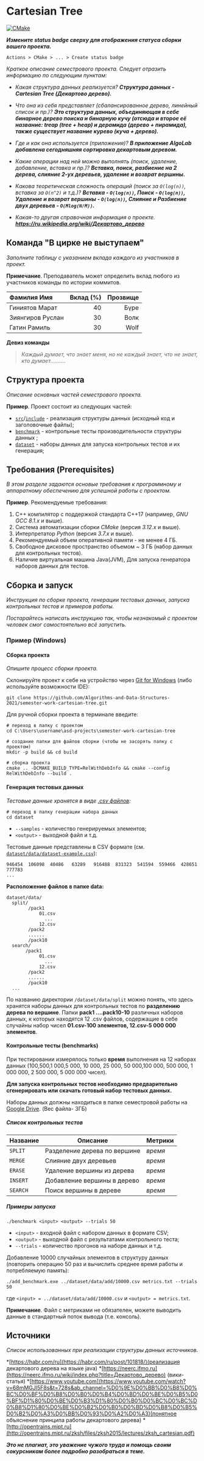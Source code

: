# Cartesian Tree

[![CMake](https://github.com/Algorithms-and-Data-Structures-2021/semester-work-template/actions/workflows/cmake.yml/badge.svg)](https://github.com/Algorithms-and-Data-Structures-2021/semester-work-template/actions/workflows/cmake.yml)

**_Измените status badge сверху для отображения статуса сборки вашего проекта._**

`Actions > CMake > ... > Create status badge`

_Краткое описание семестрового проекта. Следует отразить информацию по следующим пунктам:_

- _Какая структура данных реализуется?_
 ***Структура данных - Cartesian Tree (Декартово дерево).***

- _Что она из себя представляет (сбалансированное дерево, линейный список и пр.)?_
 ***Это структура данных, объединяющая в себе бинарное дерево поиска и бинарную кучу (отсюда и второе её название: treap (tree + heap) и дерамида (дерево + пирамида), также существует название курево (куча + дерево).***

- _Где и как она используется (приложения)?_
***В приложение AlgoLab добавлена сегодняшняя сортировка декартовым деревом.***

- _Какие операции над ней можно выполнять (поиск, удаление, добавление, вставка и пр.)?_
 ***Вставка, поиск, разбиение на 2 дерева, слияние 2-ух деревьев, удаление и возврат вершины.***

- _Какова теоретическая сложность операций (поиск за `O(log(n))`, вставка за `O(n^2)` и т.д.)?_
  ***Вставка -  `O(log(n))`, Поиск -  `O(log(n))`, Удаление и возврат вершины -  `O(log(n))`, Слияние и Разбиение двух деревьев - `O(Mlog(N/M))`.***

- _Какая-то другая справочная информация о проекте._
***https://ru.wikipedia.org/wiki/Декартово_дерево***

## Команда "В цирке не выступаем"

_Заполните таблицу с указанием вклада каждого из участников в проект._

**Примечание**. Преподаватель может определить вклад любого из участников команды по истории коммитов.

| Фамилия Имя        | Вклад (%) | Прозвище              |
| :---               |   ---:    |  ---:                 |
| Гиниятов Марат     | 40        |  Бүре                 |
| Зиянгиров Руслан   | 30        |  Волк                 |
| Гатин Рамиль       | 30        |  Wolf                 |

**Девиз команды**
> _Каждый думает, что знает меня, но не каждый знает, что не знает, кто думает.........._

## Структура проекта

_Описание основных частей семестрового проекта._

**Пример**. Проект состоит из следующих частей:

- [`src`](src)/[`include`](include) - реализация структуры данных (исходный код и заголовочные файлы);
- [`benchmark`](benchmark) - контрольные тесты производительности структуры данных ;
- [`dataset`](dataset) - наборы данных для запуска контрольных тестов и их генерация;

## Требования (Prerequisites)

_В этом разделе задаются основые требования к программному и аппаратному обеспечению для успешной работы с проектом._

**Пример**. Рекомендуемые требования:

1. С++ компилятор c поддержкой стандарта C++17 (например, _GNU GCC 8.1.x_ и выше).
2. Система автоматизации сборки _CMake_ (версия _3.12.x_ и выше).
3. Интерпретатор _Python_ (версия _3.7.x_ и выше).
4. Рекомендуемый объем оперативной памяти - не менее 4 ГБ.
5. Свободное дисковое пространство объемом ~ 3 ГБ (набор данных для контрольных тестов).
6. Наличие виртуальная машина Java(JVM), Для запуска генератора наборов данных для тестов.

## Сборка и запуск

_Инструкция по сборке проекта, генерации тестовых данных, запуска контрольных тестов и примеров работы._

_Постарайтесь написать инструкцию так, чтобы незнакомый с проектом человек смог самостоятельно всё запустить._

### Пример (Windows)

#### Сборка проекта

_Опишите процесс сборки проекта._

Склонируйте проект к себе на устройство через [Git for Windows](https://gitforwindows.org/) (либо используйте
возможности IDE):

```shell
git clone https://github.com/Algorithms-and-Data-Structures-2021/semester-work-cartesian-tree.git
```

Для ручной сборки проекта в терминале введите:

```shell
# переход в папку с проектом
cd C:\Users\username\asd-projects\semester-work-cartesian-tree

# создание папки для файлов сборки (чтобы не засорять папку с проектом) 
mkdir -p build && cd build 

# сборка проекта
cmake .. -DCMAKE_BUILD_TYPE=RelWithDebInfo && cmake --config RelWithDebInfo --build . 
```

#### Генерация тестовых данных

_Тестовые данные хранятся в виде [.csv файлов](https://en.wikipedia.org/wiki/Comma-separated_values):_



```shell
# переход в папку генерации набора данных
cd dataset
```

- `--samples` - количество генерируемых элементов;
- `<output>` - выходной файл и т.д.

Тестовые данные представлены в CSV формате (см.
[`dataset/data/dataset-example.csv`](dataset/data/dataset-example.csv)):

```csv
946454	106098	40486	63289	916488	831323	541594	559466	428651	777783
...
```

**Расположение файлов в папке data:**

```shell
dataset/data/
  split/
        /pack1
            01.csv
              ...
            12.csv
        /pack2
        ......
        /pack10
  search/
       /pack1
            01.csv
              ...
            12.csv
        /pack2
        ......
        /pack10
  ...
```

По названию директории `/dataset/data/split` можно понять, что здесь хранятся наборы данных для контрольных тестов по
**разделению дерева по вершине**. Папки **pack1 ....pack10-10** различных наборов данных, к которых находятся 12 .csv файлов, содержащие в себе случайны набор чисел **01.csv-100 элементов, 12.csv-5 000 000 элементов**. 

#### Контрольные тесты (benchmarks)

При тестировании измерялось только **время** выполнения на 12 наборах данных   (100,500,1 000,5 000, 10 000, 25 000, 50 000,100 000, 500 000, 1 000 000, 2 500 000, 5 000 000 чисел).

**Для запуска контрольных тестов необходимо предварительно сгенерировать или скачать готовый набор тестовых данных.**

Наборы данных должны находиться в папке семестровой работы на [Google Drive](https://drive.google.com/drive/folders/1TSjdTTbDApgpEV-YHxOiE-YiCl7uDN7s?usp=sharing). (Вес файла-  3ГБ)

##### Список контрольных тестов

| Название                  | Описание                                | Метрики         |
| :---                      | ---                                     | :---            |
| `SPLIT`                   | Разделение дерева по вершине            | _время_         |
| `MERGE`                   | Слияние двух деревьев                   | _время_         |
| `ERASE`                   | Удаление вершины из дерева              | _время_         |
| `INSERT`                  | Добавление вершины в дерево             | _время_         |
| `SEARCH`                  | Поиск вершины в дереве                  | _время_         |

##### Примеры запуска

```shell
./benchmark <input> <output> --trials 50
```

- `<input>` - входной файл с набором данных в формате CSV;
- `<output>` - выходной файл с результатами контрольного теста;
- `--trials` - количество прогонов на наборе данных и т.д.

Добавление 10000 случайных элементов в структуру данных (повторить операцию 50 раз и вычислить среднее время работы и
потребляемую память):

```
./add_benchmark.exe ../dataset/data/add/10000.csv metrics.txt --trials 50
``` 

где `<input> = ../dataset/data/add/10000.csv` и `<output> = metrics.txt`.

**Примечание**. Файл с метриками не обязателен, можете выводить данные в стандартный поток вывода (т.е. консоль).

## Источники

_Список использованных при реализации структуры данных источников._

*[https://habr.com/ru](https://habr.com/ru/post/101818/)(реализация декартового дерева на языке java)
*[https://neerc.ifmo.ru](https://neerc.ifmo.ru/wiki/index.php?title=Декартово_дерево) (вики-статья)
*[https://www.youtube.com](https://www.youtube.com/watch?v=68mMGJl5F8s&t=728s&ab_channel=%D0%9E%D0%BB%D0%B8%D0%BC%D0%BF%D0%B8%D0%B0%D0%B4%D0%BD%D0%BE%D0%B5%D0%BF%D1%80%D0%BE%D0%B3%D1%80%D0%B0%D0%BC%D0%BC%D0%B8%D1%80%D0%BE%D0%B2%D0%B0%D0%BD%D0%B8%D0%B5%D0%B2%D0%A3%D0%BB%D0%93%D0%A2%D0%A3)(понятное объяснение принципа работы декартового дерева)
*[http://opentrains.mipt.ru](http://opentrains.mipt.ru/zksh/files/zksh2015/lectures/zksh_cartesian.pdf) 

_**Это не плагиат, это уважение чужого труда и помощь своим сокурсникам более подробно разобраться в теме.**_
